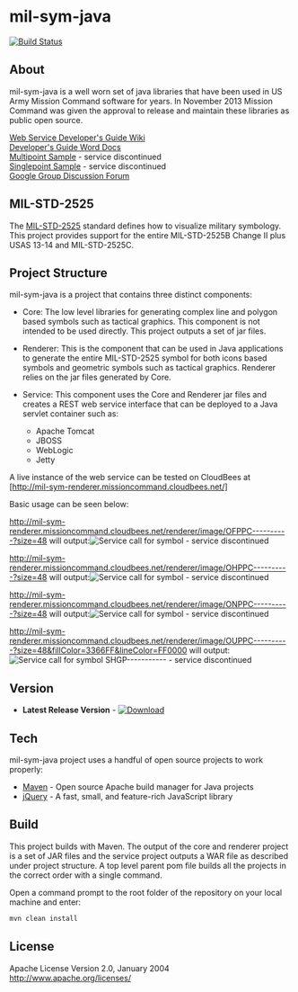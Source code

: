 # mil-sym-java

[![Build Status](https://travis-ci.org/missioncommand/mil-sym-java.svg?branch=master)](https://travis-ci.org/missioncommand/mil-sym-java)


About
-----------
mil-sym-java is a well worn set of java libraries that have been used in US Army Mission Command software for years.  In November 2013 Mission Command was given the approval to release and maintain these libraries as public open source.  

[Web Service Developer's Guide Wiki](https://github.com/missioncommand/mil-sym-java/wiki/Developer's-Guide)  
[Developer's Guide Word Docs](https://github.com/missioncommand/mil-sym-java/blob/master/documentation)  
[Multipoint Sample]()  - service discontinued  
[Singlepoint Sample]()  - service discontinued  
[Google Group Discussion Forum](https://groups.google.com/forum/#!forum/mission-command-milstd-renderer)  

MIL-STD-2525
-----------
The [MIL-STD-2525] standard defines how to visualize military symbology.  This project provides support for the entire MIL-STD-2525B Change II plus USAS 13-14 and MIL-STD-2525C.  

Project Structure
------------
mil-sym-java is a project that contains three distinct components:
- Core: The low level libraries for generating complex line and polygon based symbols such as tactical graphics.  This component is not intended to be used directly.  This project outputs a set of jar files.

- Renderer: This is the component that can be used in Java applications to generate the entire MIL-STD-2525 symbol for both icons based symbols and geometric symbols such as tactical graphics.  Renderer relies on the jar files generated by Core.

- Service: This component uses the Core and Renderer jar files and creates a REST web service interface that can be deployed to a Java servlet container such as:

  - Apache Tomcat
  - JBOSS
  - WebLogic
  - Jetty
  

A live instance of the web service can be tested on CloudBees at [http://mil-sym-renderer.missioncommand.cloudbees.net/]
 
Basic usage can be seen below:
 
http://mil-sym-renderer.missioncommand.cloudbees.net/renderer/image/OFPPC----------?size=48 
will output:![Service call for symbol]()  - service discontinued  

http://mil-sym-renderer.missioncommand.cloudbees.net/renderer/image/OHPPC----------?size=48 
will output:![Service call for symbol]()  - service discontinued  

http://mil-sym-renderer.missioncommand.cloudbees.net/renderer/image/ONPPC----------?size=48 
will output:![Service call for symbol]()  - service discontinued  

http://mil-sym-renderer.missioncommand.cloudbees.net/renderer/image/OUPPC----------?size=48&fillColor=3366FF&lineColor=FF0000 
will output:![Service call for symbol SHGP-----------]()  - service discontinued  


Version
----

- **Latest Release Version** - [ ![Download](https://api.bintray.com/packages/missioncommand/maven/mil-sym-java/images/download.svg) ](https://bintray.com/missioncommand/maven/mil-sym-java/_latestVersion)
 

Tech
-----------

mil-sym-java project uses a handful of open source projects to work properly:

* [Maven] - Open source Apache build manager for Java projects
* [jQuery] - A fast, small, and feature-rich JavaScript library 

Build
--------------
This project builds with Maven.  The output of the core and renderer project is a set of JAR files and the service project outputs a WAR file as described under project structure.  A top level parent pom file builds all the projects in the correct order with a single command. 

Open a command prompt to the root folder of the repository on your local machine and enter:
```sh
mvn clean install
```

License
----

Apache License
Version 2.0, January 2004
http://www.apache.org/licenses/

  [http://mil-sym-renderer.missioncommand.cloudbees.net/]: http://mil-sym-renderer.missioncommand.cloudbees.net/
  [Maven]: http://maven.apache.org/
  [jQuery]: http://jQuery.com
  [MIL-STD-2525]:http://www.everyspec.com/MIL-STD/MIL-STD-2000-2999/MIL-STD-2525_20727/
  
    
